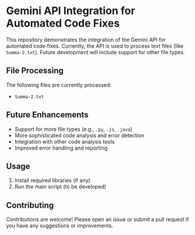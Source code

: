 # Gemini API Integration for Automated Code Fixes

This repository demonstrates the integration of the Gemini API for automated code fixes.  Currently, the API is used to process text files (like `Summa-2.txt`).  Future development will include support for other file types.

## File Processing

The following files are currently processed:

* `Summa-2.txt`

## Future Enhancements

* Support for more file types (e.g., `.py`, `.js`, `.java`)
* More sophisticated code analysis and error detection
* Integration with other code analysis tools
* Improved error handling and reporting

## Usage

1. Install required libraries (if any)
2. Run the main script (to be developed)

## Contributing

Contributions are welcome! Please open an issue or submit a pull request if you have any suggestions or improvements.
